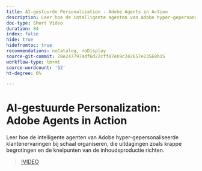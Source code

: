```yaml
---
title: AI-gestuurde Personalization - Adobe Agents in Action
description: Leer hoe de intelligente agenten van Adobe hyper-gepersonaliseerde klantenervaringen bij schaal organiseren, die uitdagingen zoals krappe begrotingen en de knelpunten van de inhoudsproductie richten.
doc-type: Short Video
duration: 84
index: false
hide: true
hidefromtoc: true
recommendations: noCatalog, noDisplay
source-git-commit: 28e2477974df6d22cff87eb9c242657e23569b15
workflow-type: tm+mt
source-wordcount: '52'
ht-degree: 0%

---
```



# AI-gestuurde Personalization: Adobe Agents in Action

Leer hoe de intelligente agenten van Adobe hyper-gepersonaliseerde klantenervaringen bij schaal organiseren, die uitdagingen zoals krappe begrotingen en de knelpunten van de inhoudsproductie richten.

<!-- 72_S653_3442539_83_aidriven-personalization-adobe-agents-in-action -->
>[!VIDEO](https://video.tv.adobe.com/v/3458198/?learn=on&enablevpops=true)
